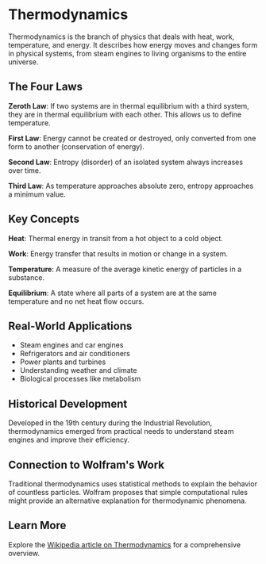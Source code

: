 # Thermodynamics

Thermodynamics is the branch of physics that deals with heat, work, temperature, and energy. It describes how energy moves and changes form in physical systems, from steam engines to living organisms to the entire universe.

## The Four Laws

**Zeroth Law**: If two systems are in thermal equilibrium with a third system, they are in thermal equilibrium with each other. This allows us to define temperature.

**First Law**: Energy cannot be created or destroyed, only converted from one form to another (conservation of energy).

**Second Law**: Entropy (disorder) of an isolated system always increases over time.

**Third Law**: As temperature approaches absolute zero, entropy approaches a minimum value.

## Key Concepts

**Heat**: Thermal energy in transit from a hot object to a cold object.

**Work**: Energy transfer that results in motion or change in a system.

**Temperature**: A measure of the average kinetic energy of particles in a substance.

**Equilibrium**: A state where all parts of a system are at the same temperature and no net heat flow occurs.

## Real-World Applications

- Steam engines and car engines
- Refrigerators and air conditioners
- Power plants and turbines
- Understanding weather and climate
- Biological processes like metabolism

## Historical Development

Developed in the 19th century during the Industrial Revolution, thermodynamics emerged from practical needs to understand steam engines and improve their efficiency.

## Connection to Wolfram's Work

Traditional thermodynamics uses statistical methods to explain the behavior of countless particles. Wolfram proposes that simple computational rules might provide an alternative explanation for thermodynamic phenomena.

## Learn More

Explore the [Wikipedia article on Thermodynamics](https://en.wikipedia.org/wiki/Thermodynamics) for a comprehensive overview.